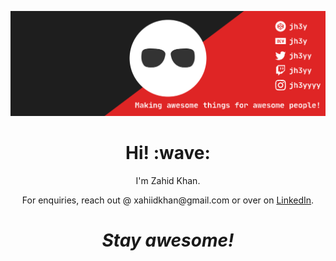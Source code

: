 [![Social banner for Zahid Khan](https://github.com//ZFK07/zfk07/raw/master/assets/header-banner--optimized.svg)](https://www.stackoverflow.com)
<h1 align='center'> Hi! :wave:</h1>
<p align='center'>
I'm Zahid Khan.
</p>
<p align='center'>For enquiries, reach out @ xahiidkhan@gmail.com or over on <a href="https://www.linkedin.com/in/zfk07/">LinkedIn</a>.</p>

<h1 align='center'><i>Stay awesome!</i></h1>
